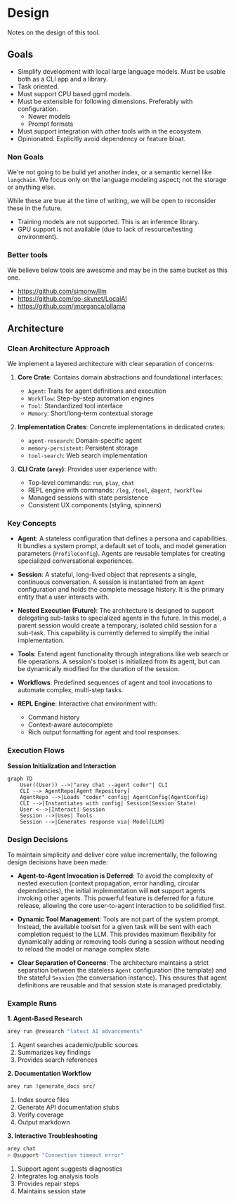 # Design

Notes on the design of this tool.

## Goals

- Simplify development with local large language models. Must be usable both as
  a CLI app and a library.
- Task oriented.
- Must support CPU based ggml models.
- Must be extensible for following dimensions. Preferably with configuration.
  - Newer models
  - Prompt formats
- Must support integration with other tools with in the ecosystem.
- Opinionated. Explicitly avoid dependency or feature bloat.

### Non Goals

We're not going to be build yet another index, or a semantic kernel like
`langchain`. We focus only on the language modeling aspect; not the storage or
anything else.

While these are true at the time of writing, we will be open to reconsider these
in the future.

- Training models are not supported. This is an inference library.
- GPU support is not available (due to lack of resource/testing environment).

### Better tools

We believe below tools are awesome and may be in the same bucket as this one.

- <https://github.com/simonw/llm>
- <https://github.com/go-skynet/LocalAI>
- <https://github.com/jmorganca/ollama>

## Architecture

### Clean Architecture Approach

We implement a layered architecture with clear separation of concerns:

1. **Core Crate**: Contains domain abstractions and foundational interfaces:
   - `Agent`: Traits for agent definitions and execution
   - `Workflow`: Step-by-step automation engines
   - `Tool`: Standardized tool interface
   - `Memory`: Short/long-term contextual storage

2. **Implementation Crates**: Concrete implementations in dedicated crates:
   - `agent-research`: Domain-specific agent
   - `memory-persistent`: Persistent storage
   - `tool-search`: Web search implementation

3. **CLI Crate (`arey`)**: Provides user experience with:
   - Top-level commands: `run`, `play`, `chat`
   - REPL engine with commands: `/log`, `/tool`, `@agent`, `!workflow`
   - Managed sessions with state persistence
   - Consistent UX components (styling, spinners)

### Key Concepts

- **Agent**: A stateless configuration that defines a persona and capabilities. It bundles a system prompt, a default set of tools, and model generation parameters (`ProfileConfig`). Agents are reusable templates for creating specialized conversational experiences.

- **Session**: A stateful, long-lived object that represents a single, continuous conversation. A session is instantiated from an `Agent` configuration and holds the complete message history. It is the primary entity that a user interacts with.

- **Nested Execution (Future)**: The architecture is designed to support delegating sub-tasks to specialized agents in the future. In this model, a parent session would create a temporary, isolated child session for a sub-task. This capability is currently deferred to simplify the initial implementation.

- **Tools**: Extend agent functionality through integrations like web search or file operations. A session's toolset is initialized from its agent, but can be dynamically modified for the duration of the session.

- **Workflows**: Predefined sequences of agent and tool invocations to automate complex, multi-step tasks.

- **REPL Engine**: Interactive chat environment with:
  - Command history
  - Context-aware autocomplete
  - Rich output formatting for agent and tool responses.

### Execution Flows

**Session Initialization and Interaction**
```mermaid
graph TD
    User((User)) -->|"arey chat --agent coder"| CLI
    CLI --> AgentRepo[Agent Repository]
    AgentRepo -->|Loads "coder" config| AgentConfig(AgentConfig)
    CLI -->|Instantiates with config| Session(Session State)
    User <-->|Interact| Session
    Session -->|Uses| Tools
    Session -->|Generates response via| Model[LLM]
```


### Design Decisions

To maintain simplicity and deliver core value incrementally, the following design decisions have been made:

- **Agent-to-Agent Invocation is Deferred**: To avoid the complexity of nested execution (context propagation, error handling, circular dependencies), the initial implementation will **not** support agents invoking other agents. This powerful feature is deferred for a future release, allowing the core user-to-agent interaction to be solidified first.

- **Dynamic Tool Management**: Tools are not part of the system prompt. Instead, the available toolset for a given task will be sent with each completion request to the LLM. This provides maximum flexibility for dynamically adding or removing tools during a session without needing to reload the model or manage complex state.

- **Clear Separation of Concerns**: The architecture maintains a strict separation between the stateless `Agent` configuration (the template) and the stateful `Session` (the conversation instance). This ensures that agent definitions are reusable and that session state is managed predictably.

### Example Runs

**1. Agent-Based Research**
```bash
arey run @research "latest AI advancements"
```
1. Agent searches academic/public sources
2. Summarizes key findings
3. Provides search references

**2. Documentation Workflow**
```bash
arey run !generate_docs src/
```
1. Index source files
2. Generate API documentation stubs
3. Verify coverage
4. Output markdown

**3. Interactive Troubleshooting**
```bash
arey chat
> @support "Connection timeout error"
```
1. Support agent suggests diagnostics
2. Integrates log analysis tools
3. Provides repair steps
4. Maintains session state
